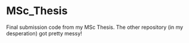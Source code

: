 # MSc_Thesis
Final submission code from my MSc Thesis. The other repository (in my desperation) got pretty messy!
